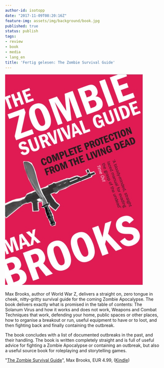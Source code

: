 ```yaml
---
author-id: isotopp
date: "2017-11-09T08:20:16Z"
feature-img: assets/img/background/book.jpg
published: true
status: publish
tags:
- review
- book
- media
- lang_en
title: 'Fertig gelesen: The Zombie Survival Guide'
---
```

[![](/uploads/2017/11/zombie-survival.jpg)](https://www.amazon.de/Zombie-Survival-Guide-Complete-Protection-ebook/dp/B00YLQY8K2)

Max Brooks, author of World War Z, delivers a straight on, zero
tongue in cheek, nitty-gritty survival guide for the coming
Zombie Apocalypse. The book delivers exactly what is promised in
the table of contents: The Solanum Virus and how it works and
does not work, Weapons and Combat Techniques that work,
defending your home, public spaces or other places, how to
organise a breakout or run, useful equipment to have or to loot,
and then fighting back and finally containing the outbreak. 

The book concludes with a list of documented outbreaks in the
past, and their handling. The book is written completely
straight and is full of useful advice for fighting a Zombie
Apocalypse or containing an outbreak, but also a useful source
book for roleplaying and storytelling games. 

"[The Zombie Survival Guide](https://www.amazon.de/Zombie-Survival-Guide-Complete-Protection-ebook/dp/B00YLQY8K2)", 
Max Brooks, EUR 4.99, 
([Kindle](https://www.amazon.de/Zombie-Survival-Guide-Complete-Protection-ebook/dp/B00YLQY8K2))
